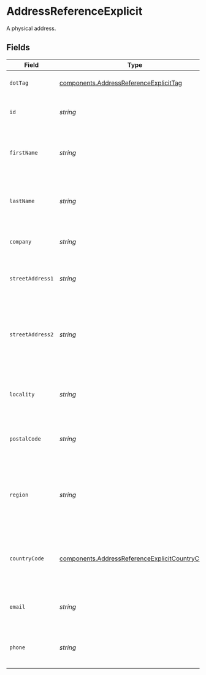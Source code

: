 # AddressReferenceExplicit

A physical address.


## Fields

| Field                                                                                                            | Type                                                                                                             | Required                                                                                                         | Description                                                                                                      | Example                                                                                                          |
| ---------------------------------------------------------------------------------------------------------------- | ---------------------------------------------------------------------------------------------------------------- | ---------------------------------------------------------------------------------------------------------------- | ---------------------------------------------------------------------------------------------------------------- | ---------------------------------------------------------------------------------------------------------------- |
| `dotTag`                                                                                                         | [components.AddressReferenceExplicitTag](../../models/components/addressreferenceexplicittag.md)                 | :heavy_check_mark:                                                                                               | The type of address reference                                                                                    | explicit                                                                                                         |
| `id`                                                                                                             | *string*                                                                                                         | :heavy_check_mark:                                                                                               | The address's unique identifier.                                                                                 | D4g3h5tBuVYK9                                                                                                    |
| `firstName`                                                                                                      | *string*                                                                                                         | :heavy_check_mark:                                                                                               | The first name of the person associated with this address.                                                       | Alice                                                                                                            |
| `lastName`                                                                                                       | *string*                                                                                                         | :heavy_check_mark:                                                                                               | The last name of the person associated with this address.                                                        | Baker                                                                                                            |
| `company`                                                                                                        | *string*                                                                                                         | :heavy_minus_sign:                                                                                               | The company associated with this address.                                                                        | ACME Corporation                                                                                                 |
| `streetAddress1`                                                                                                 | *string*                                                                                                         | :heavy_check_mark:                                                                                               | The street address associated with this address.                                                                 | 535 Mission St, Ste 1401                                                                                         |
| `streetAddress2`                                                                                                 | *string*                                                                                                         | :heavy_minus_sign:                                                                                               | Any additional, optional, street address information associated with this address.                               | c/o Shipping Department                                                                                          |
| `locality`                                                                                                       | *string*                                                                                                         | :heavy_check_mark:                                                                                               | The locality (e.g. city, town, etc...) associated with this address.                                             | San Francisco                                                                                                    |
| `postalCode`                                                                                                     | *string*                                                                                                         | :heavy_check_mark:                                                                                               | The postal code associated with this address.                                                                    | 94105                                                                                                            |
| `region`                                                                                                         | *string*                                                                                                         | :heavy_minus_sign:                                                                                               | The region or administrative area (e.g. state, province, county, etc...) associated with this address.           | CA                                                                                                               |
| `countryCode`                                                                                                    | [components.AddressReferenceExplicitCountryCode](../../models/components/addressreferenceexplicitcountrycode.md) | :heavy_check_mark:                                                                                               | The country (in its ISO 3166 alpha-2 format) associated with this address.                                       | US                                                                                                               |
| `email`                                                                                                          | *string*                                                                                                         | :heavy_minus_sign:                                                                                               | The email address associated with this address.                                                                  | alice@example.com                                                                                                |
| `phone`                                                                                                          | *string*                                                                                                         | :heavy_minus_sign:                                                                                               | The phone number associated with this address.                                                                   | +14155550199                                                                                                     |